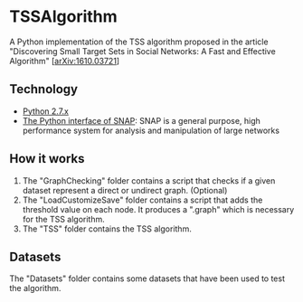 # TSSAlgorithm

A Python implementation of the TSS algorithm proposed in the article "Discovering Small Target Sets in Social Networks: A Fast and Effective Algorithm" [[arXiv:1610.03721]]

## Technology
* [Python 2.7.x]
* [The Python interface of SNAP]: SNAP is a general purpose, high performance system for analysis and manipulation of large networks

## How it works
1. The "GraphChecking" folder contains a script that checks if a given dataset represent a direct or undirect graph. (Optional)
2. The "LoadCustomizeSave" folder contains a script that adds the threshold value on each node. It produces a ".graph" which is necessary for the TSS algorithm.
3. The "TSS" folder contains the TSS algorithm.

## Datasets
The "Datasets" folder contains some datasets that have been used to test the algorithm. 






[arXiv:1610.03721]: <https://arxiv.org/abs/1610.03721>
[The Python interface of SNAP]: <http://snap.stanford.edu/snappy/index.html>
[Python 2.7.x]: <https://www.python.org/about/>
